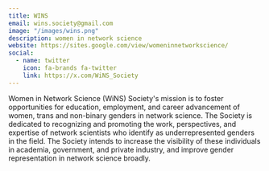 ```yaml
---
title: WINS
email: wins.society@gmail.com
image: "/images/wins.png"
description: women in network science
website: https://sites.google.com/view/womeninnetworkscience/
social:
  - name: twitter
    icon: fa-brands fa-twitter
    link: https://x.com/WiNS_Society
---
```


Women in Network Science (WiNS) Society's mission is to foster opportunities for education, employment, and career advancement of women, trans and non-binary genders in network science.
The Society is dedicated to recognizing and promoting the work, perspectives, and expertise of network scientists who identify as underrepresented genders in the field. The Society intends to increase the visibility of these individuals in academia, government, and private industry, and improve gender representation in network science broadly.
